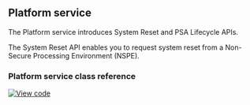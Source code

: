 ## Platform service

The Platform service introduces System Reset and PSA Lifecycle APIs.

The System Reset API enables you to request system reset from a Non-Secure Processing Environment (NSPE).

### Platform service class reference

[![View code](https://www.mbed.com/embed/?type=library)](https://os.mbed.com/docs/development/mbed-os-api-doxy/lifecycle_8h.html)
